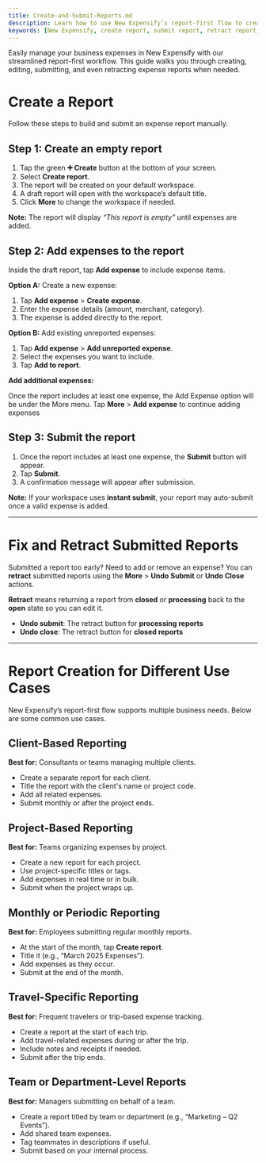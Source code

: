 ```yaml
---
title: Create-and-Submit-Reports.md
description: Learn how to use New Expensify’s report-first flow to create, edit, submit, and retract expense reports.
keywords: [New Expensify, create report, submit report, retract report, undo submit, undo close, add expenses, fix report]
---
```

<div id="new-expensify" markdown="1">

Easily manage your business expenses in New Expensify with our streamlined report-first workflow. This guide walks you through creating, editing, submitting, and even retracting expense reports when needed.

# Create a Report

Follow these steps to build and submit an expense report manually.

## Step 1: Create an empty report

1. Tap the green **➕ Create** button at the bottom of your screen.
2. Select **Create report**.
3. The report will be created on your default workspace.
4. A draft report will open with the workspace’s default title.
5. Click **More** to change the workspace if needed.

**Note:** The report will display *“This report is empty”* until expenses are added.

## Step 2: Add expenses to the report

Inside the draft report, tap **Add expense** to include expense items.

**Option A:** Create a new expense:

1. Tap **Add expense** > **Create expense**.
2. Enter the expense details (amount, merchant, category).
3. The expense is added directly to the report.

**Option B:** Add existing unreported expenses:

1. Tap **Add expense** > **Add unreported expense**.
2. Select the expenses you want to include.
3. Tap **Add to report**.

**Add additional expenses:**

Once the report includes at least one expense, the Add Expense option will be under the More menu. Tap **More** > **Add expense** to continue adding expenses

## Step 3: Submit the report

1. Once the report includes at least one expense, the **Submit** button will appear.
2. Tap **Submit**.
3. A confirmation message will appear after submission.

**Note:** If your workspace uses **instant submit**, your report may auto-submit once a valid expense is added.

---

# Fix and Retract Submitted Reports

Submitted a report too early? Need to add or remove an expense? You can **retract** submitted reports using the **More** > **Undo Submit** or **Undo Close** actions.

**Retract** means returning a report from **closed** or **processing** back to the **open** state so you can edit it.

- **Undo submit**: The retract button for **processing reports**
- **Undo close**: The retract button for **closed reports**

---

# Report Creation for Different Use Cases

New Expensify’s report-first flow supports multiple business needs. Below are some common use cases.

## Client-Based Reporting

**Best for:** Consultants or teams managing multiple clients.

- Create a separate report for each client.
- Title the report with the client's name or project code.
- Add all related expenses.
- Submit monthly or after the project ends.

## Project-Based Reporting

**Best for:** Teams organizing expenses by project.

- Create a new report for each project.
- Use project-specific titles or tags.
- Add expenses in real time or in bulk.
- Submit when the project wraps up.

## Monthly or Periodic Reporting

**Best for:** Employees submitting regular monthly reports.

- At the start of the month, tap **Create report**.
- Title it (e.g., “March 2025 Expenses”).
- Add expenses as they occur.
- Submit at the end of the month.

## Travel-Specific Reporting

**Best for:** Frequent travelers or trip-based expense tracking.

- Create a report at the start of each trip.
- Add travel-related expenses during or after the trip.
- Include notes and receipts if needed.
- Submit after the trip ends.

## Team or Department-Level Reports

**Best for:** Managers submitting on behalf of a team.

- Create a report titled by team or department (e.g., “Marketing – Q2 Events”).
- Add shared team expenses.
- Tag teammates in descriptions if useful.
- Submit based on your internal process.

</div>
